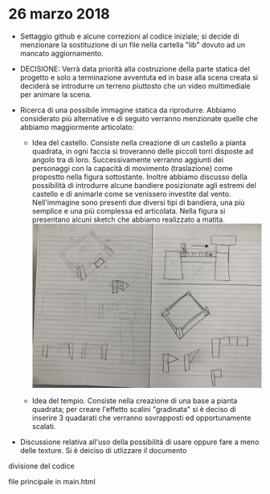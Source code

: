 # 26 marzo 2018

* Settaggio github e alcune correzioni al codice iniziale; si decide di menzionare la sostituzione di un file nella cartella "lib" dovuto ad un mancato aggiornamento.

* DECISIONE: Verrà data priorità alla costruzione della parte statica del progetto e solo a terminazione avventuta ed in base alla scena creata si deciderà se introdurre un terreno piuttosto che un video multimediale per animare la scena.

* Ricerca di una possibile immagine statica da riprodurre. Abbiamo considerato più alternative e di seguito verranno menzionate quelle che abbiamo maggiormente articolato:
	* Idea del castello. Consiste nella creazione di un castello a pianta quadrata, in ogni faccia si 		troveranno delle piccoli torri disposte ad angolo tra di loro. Successivamente verranno aggiunti dei personaggi con la capacità di movimento (traslazione) come propostto nella figura sottostante. Inoltre abbiamo discusso della possibilità di introdurre alcune bandiere posizionate agli estremi  del castello e di animarle come se venissero investite dal vento. Nell'immagine sono presenti due diversi tipi di bandiera, una più semplice e una più complessa ed articolata.
    Nella figura si presentano alcuni sketch che abbiamo realizzato a matita. ![](JrnImages/IdeaA.JPG) 
    
	* Idea del tempio. Consiste nella creazione di una base a pianta quadrata; per creare l'effetto scalini  "gradinata" si è deciso di inserire 3 quadarati che verranno sovrapposti ed opportunamente scalati.



* Discussione relativa all'uso della possibilità di usare oppure fare a meno delle texture. Si è deiciso di utlizzare il documento 


divisione del codice 

file principale in main.html 